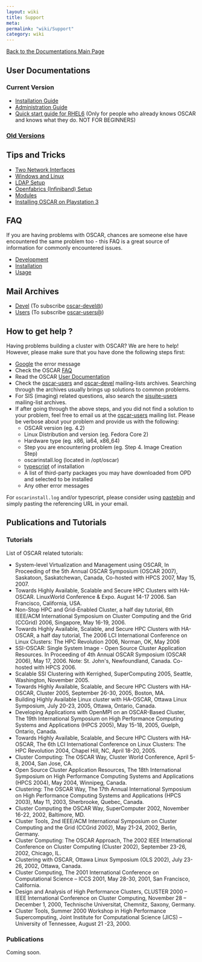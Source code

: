 ```yaml
---
layout: wiki
title: Support
meta: 
permalink: "wiki/Support"
category: wiki
---
```

<!-- Name: Support -->
<!-- Version: 13 -->
<!-- Author: olahaye74 -->

[Back to the Documentations Main Page](Document)

## User Documentations

### Current Version

 * [Installation Guide](InstallGuideDoc)
 * [Administration Guide](AdminGuideDoc)
 * [Quick start guide for RHEL6](quick_start_guide_for_rhel) (Only for people who already knows OSCAR and knows what they do. NOT FOR BEGINNERS)

### [Old Versions](OldManuals)

## Tips and Tricks

 * [Two Network Interfaces](TipTwoNetworkInterfaces)
 * [Windows and Linux](TipWindowsAndLinux)
 * [LDAP Setup](TipLDAP)
 * [Openfabrics (Infiniband) Setup](TipOFED)
 * [Modules](TipModules)
 * [Installing OSCAR on Playstation 3](OSCAR_on_PS3)

## FAQ

If you are having problems with OSCAR, chances are someone else have encountered the same problem too - this FAQ is a great source of information for commonly encountered issues.

 * [Development](faq_development)
 * [Installation](faq_install)
 * [Usage](faq_usage)

## Mail Archives
 * [Devel](http://www.mail-archive.com/oscar-devel@lists.sourceforge.net) (To subscribe  [oscar-devel@](http://lists.sourceforge.net/mailman/listinfo/oscar-devel))
 * [Users](http://www.mail-archive.com/oscar-users@lists.sourceforge.net) (To subscribe  [oscar-users@](http://lists.sourceforge.net/mailman/listinfo/oscar-users))


## How to get help ?

Having problems building a cluster with OSCAR?  We are here to help!  However, please make sure that you have done the following steps first:

 * [Google](http://www.google.com) the error message
 * Check the OSCAR [FAQ](faq)
 * Read the OSCAR [User Documentation](http://svn.oscar.openclustergroup.org/trac/oscar/wiki)
 * Check the [oscar-users](http://sourceforge.net/mailarchive/forum.php?forum_name=oscar-users) and [oscar-devel](http://sourceforge.net/mailarchive/forum.php?forum_name=oscar-devel) mailing-lists archives.  Searching through the archives usually brings up solutions to common problems.
 * For SIS (imaging) related questions, also search the [sisuite-users](http://sourceforge.net/mailarchive/forum.php?forum_name=sisuite-users) mailing-list archives.
 * If after going through the above steps, and you did not find a solution to your problem, feel free to email us at the [oscar-users](mailto:oscar-users@lists.sourceforge.net) mailing list. Please be verbose about your problem and provide us with the following:
   * OSCAR version (eg. 4.2)
   * Linux Distribution and version (eg. Fedora Core 2)
   * Hardware type (eg. x86, ia64, x86_64)
   * Step you are encountering problem (eg. Step 4. Image Creation Step)
   * oscarinstall.log (located in /opt/oscar)
   * [typescript](faq#typescript) of installation
   * A list of third-party packages you may have downloaded from OPD and selected to be installed
   * Any other error messages

For `oscarinstall.log` and/or typescript, please consider using [pastebin](http://www.pastebin.ca) and simply pasting the referencing URL in your email.

## Publications and Tutorials

### Tutorials

List of OSCAR related tutorials:

  * System-level Virtualization and Management using OSCAR, In Proceeding of the 5th Annual OSCAR Symposium (OSCAR 2007), Saskatoon, Saskatchewan, Canada, Co-hosted with HPCS 2007, May 15, 2007.
  * Towards Highly Available, Scalable and Secure HPC Clusters with HA-OSCAR. LinuxWorld Conference & Expo. August 14-17 2006. San Francisco, California, USA.
  * Non-Stop HPC and Grid-Enabled Cluster, a half day tutorial, 6th IEEE/ACM International Symposium on Cluster Computing and the Grid (CCGrid) 2006, Singapore, May 16-19, 2006.
  * Towards Highly Available, Scalable, and Secure HPC Clusters with HA-OSCAR, a half day tutorial, The 2006 LCI International Conference on Linux Clusters: The HPC Revolution 2006, Norman, OK, May  2006
  * SSI-OSCAR: Single System Image - Open Source Cluster Application Resources. In Proceeding of 4th Annual OSCAR Symposium (OSCAR 2006), May 17, 2006.  Note: St. John's, Newfoundland, Canada. Co-hosted with HPCS 2006.
  * Scalable SSI Clustering with Kerrighed, SuperComputing 2005, Seattle, Washington, November 2005.
  * Towards Highly Available, Scalable, and Secure HPC Clusters with HA-OSCAR, Cluster 2005, September 26-30, 2005, Boston, MA.
  * Building Highly Available Linux cluster with HA-OSCAR, Ottawa Linux Symposium, July 20-23, 2005, Ottawa, Ontario, Canada.
  * Developing Applications with OpenMPI on an OSCAR-Based Cluster, The 19th International Symposium on High Performance Computing Systems and Applications (HPCS 2005), May 15-18, 2005, Guelph, Ontario, Canada.
  * Towards Highly Available, Scalable, and Secure HPC Clusters with HA-OSCAR, The 6th LCI International Conference on Linux Clusters: The HPC Revolution 2004, Chapel Hill, NC, April 18-20, 2005.
  * Cluster Computing: The OSCAR Way, Cluster World Conference, April 5-8, 2004, San Jose, CA.
  * Open Source Cluster Application Resources, The 18th International Symposium on High Performance Computing Systems and Applications (HPCS 2004), May 2004, Winnipeg, Canada.
  * Clustering: The OSCAR Way, The 17th Annual International Symposium on High Performance Computing Systems and Applications (HPCS 2003), May 11, 2003, Sherbrooke, Quebec, Canada.
  * Cluster Computing the OSCAR Way, SuperComputer 2002, November 16-22, 2002, Baltimore, MD.
  * Cluster Tools, 2nd IEEE/ACM International Symposium on Cluster Computing and the Grid (CCGrid 2002), May 21-24, 2002, Berlin, Germany.
  * Cluster Computing: The OSCAR Approach, The 2002 IEEE International Conference on Cluster Computing (Cluster 2002), September 23-26, 2002, Chicago, IL.
  * Clustering with OSCAR, Ottawa Linux Symposium (OLS 2002), July 23-26, 2002, Ottawa, Canada.
  * Cluster Computing, The 2001 International Conference on Computational Science – ICCS 2001, May 28-30, 2001, San Francisco, California.
  * Design and Analysis of High Performance Clusters, CLUSTER 2000 – IEEE International Conference on Cluster Computing, November 28 – December 1, 2000, Technische Universitat, Chemnitz, Saxony, Germany.
  * Cluster Tools, Summer 2000 Workshop in High Performance Supercomputing, Joint Institute for Computational Science (JICS) – University of Tennessee, August 21 -23, 2000.


### Publications

Coming soon.
